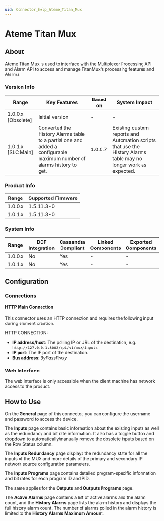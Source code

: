 ```yaml
---
uid: Connector_help_Ateme_Titan_Mux
---
```


# Ateme Titan Mux

## About

Ateme Titan Mux is used to interface with the Multiplexer Processing API and Alarm API to access and manage TitanMux's processing features and Alarms.

### Version Info

| Range     | Key Features     | Based on     | System Impact     |
|-----------|------------------|--------------|-------------------|
| 1.0.0.x [Obsolete]  | Initial version  | -            | -                 |
| 1.0.1.x [SLC Main] | Converted the History Alarms table to a partial one and added a configurable maximum number of alarms history to get.  | 1.0.0.7 | Existing custom reports and Automation scripts that use the History Alarms table may no longer work as expected. |

### Product Info

| Range     | Supported Firmware     |
|-----------|------------------------|
| 1.0.0.x   | 1.5.11.3-0             |
| 1.0.1.x   | 1.5.11.3-0             |

### System Info

| Range     | DCF Integration     | Cassandra Compliant     | Linked Components     | Exported Components     |
|-----------|---------------------|-------------------------|-----------------------|-------------------------|
| 1.0.0.x   | No                  | Yes                     | -                     | -                       |
| 1.0.1.x   | No                  | Yes                     | -                     | -                       |

## Configuration

### Connections

#### HTTP Main Connection

This connector uses an HTTP connection and requires the following input during element creation:

HTTP CONNECTION:

- **IP address/host**: The polling IP or URL of the destination, e.g. `http://127.0.0.1:8002/api/v1/mux/inputs`
- **IP port**: The IP port of the destination.
- **Bus address**: *ByPassProxy*

### Web Interface

The web interface is only accessible when the client machine has network access to the product.

## How to Use

On the **General** page of this connector, you can configure the username and password to access the device.

The **Inputs** page contains basic information about the existing inputs as well as the redundancy and bit rate information. It also has a toggle button and dropdown to automatically/manually remove the obsolete inputs based on the Row Status column.

The **Inputs Redundancy** page displays the redundancy state for all the inputs of the MUX and more details of the primary and secondary IP network source configuration parameters.

The **Inputs Programs** page contains detailed program-specific information and bit rates for each program ID and PID.

The same applies for the **Outputs** and **Outputs Programs** page.

The **Active Alarms** page contains a list of active alarms and the alarm count, and the **History Alarms** page lists the alarm history and displays the full history alarm count. The number of alarms polled in the alarm history is limited to the **History Alarms Maximum Amount**.
